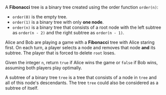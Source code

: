 A **Fibonacci** tree is a binary tree created using the order function `order(n)`:

- `order(0)` is the empty tree.
- `order(1)` is a binary tree with only **one node**.
- `order(n)` is a binary tree that consists of a root node with the left subtree as `order(n - 2)` and the right subtree as `order(n - 1)`.

Alice and Bob are playing a game with a **Fibonacci** tree with Alice staring first. On each turn, a player selects a node and removes that node **and** its subtree. The player that is forced to delete `root` loses.

Given the integer `n`, return `true` if Alice wins the game or `false` if Bob wins, assuming both players play optimally.

A subtree of a binary tree `tree` is a tree that consists of a node in `tree` and all of this node's descendants. The tree `tree` could also be considered as a subtree of itself.